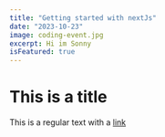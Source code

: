 ```yaml
---
title: "Getting started with nextJs"
date: "2023-10-23"
image: coding-event.jpg
excerpt: Hi im Sonny
isFeatured: true
---
```


# This is a title

This is a regular text with a [link](https://google.com)
